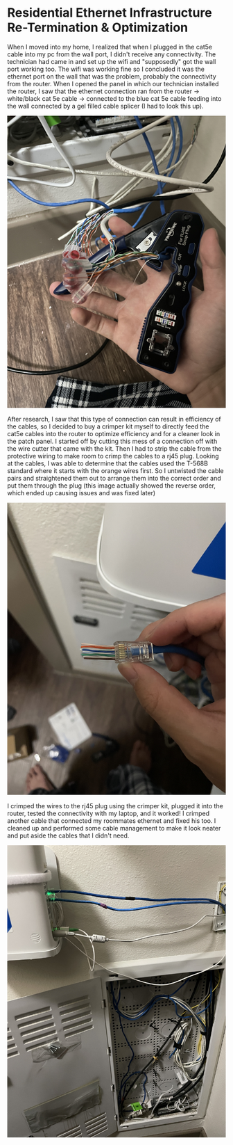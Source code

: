 # Residential Ethernet Infrastructure Re-Termination & Optimization
When I moved into my home, I realized that when I plugged in the cat5e cable into my pc from the wall port, I didn't receive any connectivity. The technician had came in and set up the wifi and "supposedly" got the wall port working too. The wifi was working fine so I concluded it was the ethernet port on the wall that was the problem, probably the connectivity from the router. When I opened the panel in which our technician installed the router, I saw that the ethernet connection ran from the router -> white/black cat 5e cable -> connected to the blue cat 5e cable feeding into the wall connected by a gel filled cable splicer (I had to look this up). 

![Bad connection](../images/IMG_9066.JPG)

After research, I saw that this type of connection can result in efficiency of the cables, so I decided to buy a crimper kit myself to directly feed the cat5e cables into the router to optimize efficiency and for a cleaner look in the patch panel. I started off by cutting this mess of a connection off with the wire cutter that came with the kit. Then I had to strip the cable from the protective wiring to make room to crimp the cables to a rj45 plug. Looking at the cables, I was able to determine that the cables used the T-568B standard where it starts with the orange wires first. So I untwisted the cable pairs and straightened them out to arrange them into the correct order and put them through the plug (this image actually showed the reverse order, which ended up causing issues and was fixed later) 

![T568B](../images/IMG_9077.JPG)

I crimped the wires to the rj45 plug using the crimper kit, plugged it into the router, tested the connectivity with my laptop, and it worked! I crimped another cable that connected my roommates ethernet and fixed his too. I cleaned up and performed some cable management to make it look neater and put aside the cables that I didn't need. 

![final](../images/IMG_9113.JPG)
